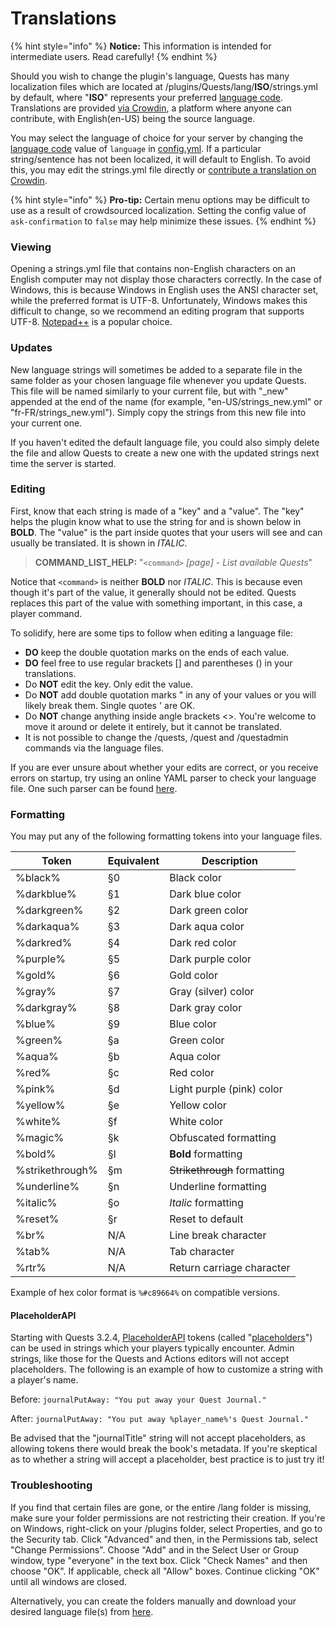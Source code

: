 # Translations

{% hint style="info" %}
**Notice:** This information is intended for intermediate users. Read carefully!
{% endhint %}

Should you wish to change the plugin's language, Quests has many localization files which are located at /plugins/Quests/lang/**ISO**/strings.yml by default, where "**ISO**" represents your preferred [language code](https://support.crowdin.com/api/language-codes/). Translations are provided [via Crowdin](https://crowdin.com/project/translate-quests), a platform where anyone can contribute, with English(en-US) being the source language.

You may select the language of choice for your server by changing the [language code](https://support.crowdin.com/api/language-codes/) value of `language` in [config.yml](https://pikamug.gitbook.io/quests/setup/configuration#config.yml). If a particular string/sentence has not been localized, it will default to English. To avoid this, you may edit the strings.yml file directly or [contribute a translation on Crowdin](https://crowdin.com/project/translate-quests).

{% hint style="info" %}
**Pro-tip:** Certain menu options may be difficult to use as a result of crowdsourced localization. Setting the config value of `ask-confirmation` to `false` may help minimize these issues.
{% endhint %}

### Viewing

Opening a strings.yml file that contains non-English characters on an English computer may not display those characters correctly. In the case of Windows, this is because Windows in English uses the ANSI character set, while the preferred format is UTF-8. Unfortunately, Windows makes this difficult to change, so we recommend an editing program that supports UTF-8. [Notepad++](https://notepad-plus-plus.org/) is a popular choice.

### Updates

New language strings will sometimes be added to a separate file in the same folder as your chosen language file whenever you update Quests. This file will be named similarly to your current file, but with "\_new" appended at the end of the name (for example, "en-US/strings\_new.yml" or "fr-FR/strings\_new.yml"). Simply copy the strings from this new file into your current one.

If you haven't edited the default language file, you could also simply delete the file and allow Quests to create a new one with the updated strings next time the server is started.

### Editing

First, know that each string is made of a "key" and a "value". The "key" helps the plugin know what to use the string for and is shown below in **BOLD**. The "value" is the part inside quotes that your users will see and can usually be translated. It is shown in _ITALIC_.

> **COMMAND\_LIST\_HELP:** "`<command>` _\[page] - List available Quests_"

Notice that `<command>` is neither **BOLD** nor _ITALIC_. This is because even though it's part of the value, it generally should not be edited. Quests replaces this part of the value with something important, in this case, a player command.

To solidify, here are some tips to follow when editing a language file:

* **DO** keep the double quotation marks on the ends of each value.
* **DO** feel free to use regular brackets \[] and parentheses () in your translations.
* Do **NOT** edit the key. Only edit the value.
* Do **NOT** add double quotation marks " in any of your values or you will likely break them. Single quotes ' are OK.
* Do **NOT** change anything inside angle brackets <>. You're welcome to move it around or delete it entirely, but it cannot be translated.
* It is not possible to change the /quests, /quest and /questadmin commands via the language files.

If you are ever unsure about whether your edits are correct, or you receive errors on startup, try using an online YAML parser to check your language file. One such parser can be found [here](http://yaml-online-parser.appspot.com/).

### Formatting

You may put any of the following formatting tokens into your language files.

| Token           | Equivalent | Description                  |
| --------------- | ---------- | ---------------------------- |
| %black%         | §0         | Black color                  |
| %darkblue%      | §1         | Dark blue color              |
| %darkgreen%     | §2         | Dark green color             |
| %darkaqua%      | §3         | Dark aqua color              |
| %darkred%       | §4         | Dark red color               |
| %purple%        | §5         | Dark purple color            |
| %gold%          | §6         | Gold color                   |
| %gray%          | §7         | Gray (silver) color          |
| %darkgray%      | §8         | Dark gray color              |
| %blue%          | §9         | Blue color                   |
| %green%         | §a         | Green color                  |
| %aqua%          | §b         | Aqua color                   |
| %red%           | §c         | Red color                    |
| %pink%          | §d         | Light purple (pink) color    |
| %yellow%        | §e         | Yellow color                 |
| %white%         | §f         | White color                  |
| %magic%         | §k         | Obfuscated formatting        |
| %bold%          | §l         | **Bold** formatting          |
| %strikethrough% | §m         | ~~Strikethrough~~ formatting |
| %underline%     | §n         | Underline formatting         |
| %italic%        | §o         | _Italic_ formatting          |
| %reset%         | §r         | Reset to default             |
| %br%            | N/A        | Line break character         |
| %tab%           | N/A        | Tab character                |
| %rtr%           | N/A        | Return carriage character    |

Example of hex color format is `%#c89664%` on compatible versions.

#### PlaceholderAPI

Starting with Quests 3.2.4, [PlaceholderAPI](https://www.spigotmc.org/wiki/placeholderapi/) tokens (called "[placeholders](https://www.spigotmc.org/wiki/placeholderapi-placeholders/)") can be used in strings which your players typically encounter. Admin strings, like those for the Quests and Actions editors will not accept placeholders. The following is an example of how to customize a string with a player's name.

Before: `journalPutAway: "You put away your Quest Journal."`

After: `journalPutAway: "You put away %player_name%'s Quest Journal."`

Be advised that the "journalTitle" string will not accept placeholders, as allowing tokens there would break the book's metadata. If you're skeptical as to whether a string will accept a placeholder, best practice is to just try it!

### Troubleshooting

If you find that certain files are gone, or the entire /lang folder is missing, make sure your folder permissions are not restricting their creation. If you're on Windows, right-click on your /plugins folder, select Properties, and go to the Security tab. Click "Advanced" and then, in the Permissions tab, select "Change Permissions". Choose "Add" and in the Select User or Group window, type "everyone" in the text box. Click "Check Names" and then choose "OK". If applicable, check all "Allow" boxes. Continue clicking "OK" until all windows are closed.

Alternatively, you can create the folders manually and download your desired language file(s) from [here](https://github.com/PikaMug/Quests/tree/main/core/src/main/resources/lang).
